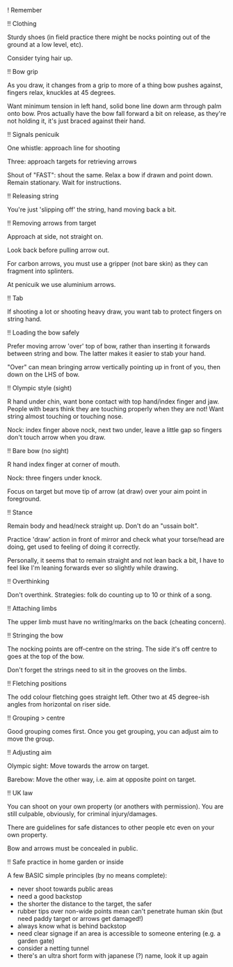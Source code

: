 ! Remember

!! Clothing

Sturdy shoes (in field practice there might be nocks pointing out of the ground at a low level, etc).

Consider tying hair up.

!! Bow grip

As you draw, it changes from a grip to more of a thing bow pushes against, fingers relax, knuckles at 45 degrees.

Want minimum tension in left hand, solid bone line down arm through palm onto bow. Pros actually have the bow fall forward a bit on release, as they're not holding it, it's just braced against their hand.

!! Signals penicuik

One whistle: approach line for shooting

Three: approach targets for retrieving arrows

Shout of "FAST": shout the same. Relax a bow if drawn and point down. Remain stationary. Wait for instructions.

!! Releasing string

You're just 'slipping off' the string, hand moving back a bit.

!! Removing arrows from target

Approach at side, not straight on. 

Look back before pulling arrow out. 

For carbon arrows, you must use a gripper (not bare skin) as they can fragment into splinters.

At penicuik we use aluminium arrows.

!! Tab

If shooting a lot or shooting heavy draw, you want tab to protect fingers on string hand.

!! Loading the bow safely

Prefer moving arrow 'over' top of bow, rather than inserting it forwards between string and bow. The latter makes it easier to stab your hand.

"Over" can mean bringing arrow vertically pointing up in front of you, then down on the LHS of bow.

!! Olympic style (sight)

R hand under chin, want bone contact with top hand/index finger and jaw. People with bears think they are touching properly when they are not! Want string almost touching or touching nose.

Nock: index finger above nock, next two under, leave a little gap so fingers don't touch arrow when you draw.

!! Bare bow (no sight)

R hand index finger at corner of mouth.

Nock: three fingers under knock.

Focus on target but move tip of arrow (at draw) over your aim point in foreground.

!! Stance

Remain body and head/neck straight up. Don't do an "ussain bolt". 

Practice 'draw' action in front of mirror and check what your torse/head are doing, get used to feeling of doing it correctly.

Personally, it seems that to remain straight and not lean back a bit, I have to feel like I'm leaning forwards ever so slightly while drawing.

!! Overthinking

Don't overthink. Strategies: folk do counting up to 10 or think of a song.

!! Attaching limbs

The upper limb must have no writing/marks on the back (cheating concern).

!! Stringing the bow

The nocking points are off-centre on the string. The side it's off centre to goes at the top of the bow.

Don't forget the strings need to sit in the grooves on the limbs.

!! Fletching positions

The odd colour fletching goes straight left. Other two at 45 degree-ish angles from horizontal on riser side.

!! Grouping > centre

Good grouping comes first. Once you get grouping, you can adjust aim to move the group.

!! Adjusting aim

Olympic sight: Move towards the arrow on target.

Barebow: Move the other way, i.e. aim at opposite point on target.

!! UK law

You can shoot on your own property (or anothers with permission). You are still culpable, obviously, for criminal injury/damages.

There are guidelines for safe distances to other people etc even on your own property.

Bow and arrows must be concealed in public.

!! Safe practice in home garden or inside

A few BASIC simple principles (by no means complete):

* never shoot towards public areas
* need a good backstop
* the shorter the distance to the target, the safer
* rubber tips over non-wide points mean can't penetrate human skin (but need paddy target or arrows get damaged!)
* always know what is behind backstop
* need clear signage if an area is accessible to someone entering (e.g. a garden gate)
* consider a netting tunnel
* there's an ultra short form with japanese (?) name, look it up again
